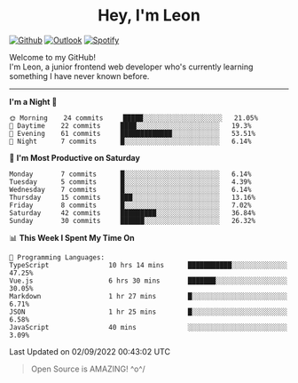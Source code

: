 <h1 align="center">Hey, I'm Leon</h1>

[![Github](https://img.shields.io/badge/-Github-000?style=flat&logo=Github&logoColor=white)](https://github.com/ooohmydawn)
[![Outlook](https://img.shields.io/badge/-Outlook-0078D4?style=flat&logo=Microsoft-Outlook&logoColor=white)](mailto:ooohmydawn@hotmail.com)
[![Spotify](https://img.shields.io/badge/-Spotify-1DB954?style=flat&logo=Spotify&logoColor=white)](https://open.spotify.com/user/tkf5c7q582tnbk7v0t9d3fsqq)
&nbsp;

Welcome to my GitHub! <br/>
I'm Leon, a junior frontend web developer who's currently learning something I have never known before.

***

<!--START_SECTION:waka-->
**I'm a Night 🦉** 

```text
🌞 Morning    24 commits     █████░░░░░░░░░░░░░░░░░░░░   21.05% 
🌆 Daytime    22 commits     ████░░░░░░░░░░░░░░░░░░░░░   19.3% 
🌃 Evening    61 commits     █████████████░░░░░░░░░░░░   53.51% 
🌙 Night      7 commits      █░░░░░░░░░░░░░░░░░░░░░░░░   6.14%

```
📅 **I'm Most Productive on Saturday** 

```text
Monday       7 commits      █░░░░░░░░░░░░░░░░░░░░░░░░   6.14% 
Tuesday      5 commits      █░░░░░░░░░░░░░░░░░░░░░░░░   4.39% 
Wednesday    7 commits      █░░░░░░░░░░░░░░░░░░░░░░░░   6.14% 
Thursday     15 commits     ███░░░░░░░░░░░░░░░░░░░░░░   13.16% 
Friday       8 commits      █░░░░░░░░░░░░░░░░░░░░░░░░   7.02% 
Saturday     42 commits     █████████░░░░░░░░░░░░░░░░   36.84% 
Sunday       30 commits     ██████░░░░░░░░░░░░░░░░░░░   26.32%

```


📊 **This Week I Spent My Time On** 

```text
💬 Programming Languages: 
TypeScript               10 hrs 14 mins      ███████████░░░░░░░░░░░░░░   47.25% 
Vue.js                   6 hrs 30 mins       ███████░░░░░░░░░░░░░░░░░░   30.05% 
Markdown                 1 hr 27 mins        █░░░░░░░░░░░░░░░░░░░░░░░░   6.71% 
JSON                     1 hr 25 mins        █░░░░░░░░░░░░░░░░░░░░░░░░   6.58% 
JavaScript               40 mins             ░░░░░░░░░░░░░░░░░░░░░░░░░   3.09%

```


 Last Updated on 02/09/2022 00:43:02 UTC
<!--END_SECTION:waka-->


> Open Source is AMAZING! \^o^/
